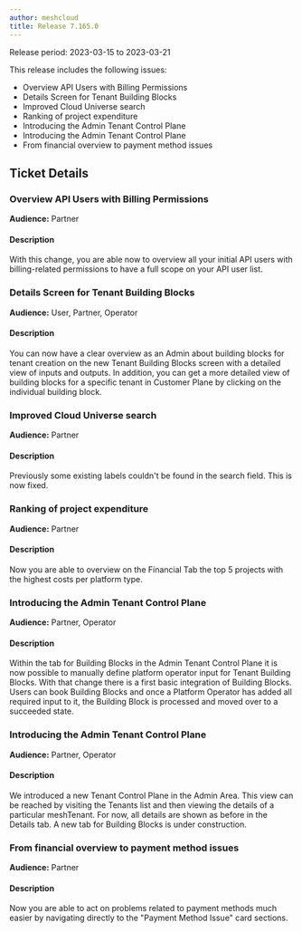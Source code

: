 ```yaml
---
author: meshcloud
title: Release 7.165.0
---
```


Release period: 2023-03-15 to 2023-03-21

This release includes the following issues:
* Overview API Users with Billing Permissions
* Details Screen for Tenant Building Blocks
* Improved Cloud Universe search
* Ranking of project expenditure
* Introducing the Admin Tenant Control Plane
* Introducing the Admin Tenant Control Plane
* From financial overview to payment method issues
<!--truncate-->

## Ticket Details
### Overview API Users with Billing Permissions
**Audience:** Partner


#### Description
With this change, you are able now to overview all your initial API users with billing-related permissions to have a
full scope on your API user list.

### Details Screen for Tenant Building Blocks
**Audience:** User, Partner, Operator


#### Description
You can now have a clear overview as an Admin about building blocks for tenant creation on the new 
Tenant Building Blocks screen with a detailed view of inputs and outputs. In addition, you can get a more detailed 
view of building blocks for a specific tenant in Customer Plane by clicking on the individual building block.

### Improved Cloud Universe search
**Audience:** Partner


#### Description
Previously some existing labels couldn't 
be found in the search field. This is now fixed.

### Ranking of project expenditure
**Audience:** Partner


#### Description
Now you are able to overview on the Financial Tab the top 5 projects
 with the highest costs per platform type.

### Introducing the Admin Tenant Control Plane
**Audience:** Partner, Operator


#### Description
Within the tab for Building Blocks in the Admin Tenant Control Plane
it is now possible to manually define platform operator input for
Tenant Building Blocks. With that change there is a first basic integration
of Building Blocks. Users can book Building Blocks and once a Platform Operator
has added all required input to it, the Building Block is processed and moved
over to a succeeded state.

### Introducing the Admin Tenant Control Plane
**Audience:** Partner, Operator


#### Description
We introduced a new Tenant Control Plane in the Admin Area.
This view can be reached by visiting the Tenants list and then
viewing the details of a particular meshTenant. For now, all details
are shown as before in the Details tab. A new tab for Building Blocks
is under construction.

### From financial overview to payment method issues
**Audience:** Partner


#### Description
Now you are able to act on problems related to payment methods 
much easier by navigating directly to the "Payment Method Issue" card sections.

